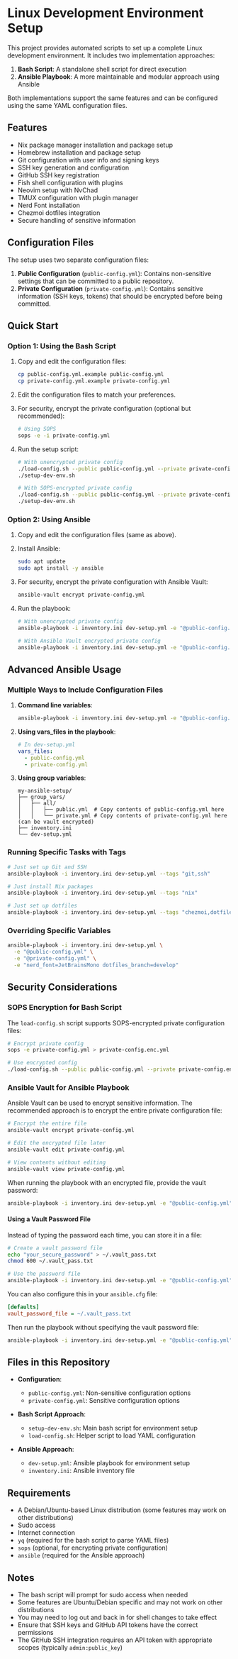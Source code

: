 # Linux Development Environment Setup

This project provides automated scripts to set up a complete Linux development environment. It includes two implementation approaches:

1. **Bash Script**: A standalone shell script for direct execution
2. **Ansible Playbook**: A more maintainable and modular approach using Ansible

Both implementations support the same features and can be configured using the same YAML configuration files.

## Features

- Nix package manager installation and package setup
- Homebrew installation and package setup
- Git configuration with user info and signing keys
- SSH key generation and configuration
- GitHub SSH key registration
- Fish shell configuration with plugins
- Neovim setup with NvChad
- TMUX configuration with plugin manager
- Nerd Font installation
- Chezmoi dotfiles integration
- Secure handling of sensitive information

## Configuration Files

The setup uses two separate configuration files:

1. **Public Configuration** (`public-config.yml`): Contains non-sensitive settings that can be committed to a public repository.
2. **Private Configuration** (`private-config.yml`): Contains sensitive information (SSH keys, tokens) that should be encrypted before being committed.

## Quick Start

### Option 1: Using the Bash Script

1. Copy and edit the configuration files:
   ```bash
   cp public-config.yml.example public-config.yml
   cp private-config.yml.example private-config.yml
   ```

2. Edit the configuration files to match your preferences.

3. For security, encrypt the private configuration (optional but recommended):
   ```bash
   # Using SOPS
   sops -e -i private-config.yml
   ```

4. Run the setup script:
   ```bash
   # With unencrypted private config
   ./load-config.sh --public public-config.yml --private private-config.yml
   ./setup-dev-env.sh
   
   # With SOPS-encrypted private config
   ./load-config.sh --public public-config.yml --private private-config.enc.yml --sops
   ./setup-dev-env.sh
   ```

### Option 2: Using Ansible

1. Copy and edit the configuration files (same as above).

2. Install Ansible:
   ```bash
   sudo apt update
   sudo apt install -y ansible
   ```

3. For security, encrypt the private configuration with Ansible Vault:
   ```bash
   ansible-vault encrypt private-config.yml
   ```

4. Run the playbook:
   ```bash
   # With unencrypted private config
   ansible-playbook -i inventory.ini dev-setup.yml -e "@public-config.yml" -e "@private-config.yml"
   
   # With Ansible Vault encrypted private config
   ansible-playbook -i inventory.ini dev-setup.yml -e "@public-config.yml" -e "@private-config.yml" --ask-vault-pass
   ```

## Advanced Ansible Usage

### Multiple Ways to Include Configuration Files

1. **Command line variables**:
   ```bash
   ansible-playbook -i inventory.ini dev-setup.yml -e "@public-config.yml" -e "@private-config.yml"
   ```

2. **Using vars_files in the playbook**:
   ```yaml
   # In dev-setup.yml
   vars_files:
     - public-config.yml
     - private-config.yml
   ```

3. **Using group variables**:
   ```
   my-ansible-setup/
   ├── group_vars/
   │   ├── all/
   │   │   ├── public.yml  # Copy contents of public-config.yml here
   │   │   └── private.yml # Copy contents of private-config.yml here (can be vault encrypted)
   ├── inventory.ini
   └── dev-setup.yml
   ```

### Running Specific Tasks with Tags

```bash
# Just set up Git and SSH
ansible-playbook -i inventory.ini dev-setup.yml --tags "git,ssh"

# Just install Nix packages
ansible-playbook -i inventory.ini dev-setup.yml --tags "nix"

# Just set up dotfiles
ansible-playbook -i inventory.ini dev-setup.yml --tags "chezmoi,dotfiles"
```

### Overriding Specific Variables

```bash
ansible-playbook -i inventory.ini dev-setup.yml \
  -e "@public-config.yml" \
  -e "@private-config.yml" \
  -e "nerd_font=JetBrainsMono dotfiles_branch=develop"
```

## Security Considerations

### SOPS Encryption for Bash Script

The `load-config.sh` script supports SOPS-encrypted private configuration files:

```bash
# Encrypt private config
sops -e private-config.yml > private-config.enc.yml

# Use encrypted config
./load-config.sh --public public-config.yml --private private-config.enc.yml --sops
```

### Ansible Vault for Ansible Playbook

Ansible Vault can be used to encrypt sensitive information. The recommended approach is to encrypt the entire private configuration file:

```bash
# Encrypt the entire file
ansible-vault encrypt private-config.yml

# Edit the encrypted file later
ansible-vault edit private-config.yml

# View contents without editing
ansible-vault view private-config.yml
```

When running the playbook with an encrypted file, provide the vault password:

```bash
ansible-playbook -i inventory.ini dev-setup.yml -e "@public-config.yml" -e "@private-config.yml" --ask-vault-pass
```

#### Using a Vault Password File

Instead of typing the password each time, you can store it in a file:

```bash
# Create a vault password file
echo "your_secure_password" > ~/.vault_pass.txt
chmod 600 ~/.vault_pass.txt

# Use the password file
ansible-playbook -i inventory.ini dev-setup.yml -e "@public-config.yml" -e "@private-config.yml" --vault-password-file=~/.vault_pass.txt
```

You can also configure this in your `ansible.cfg` file:

```ini
[defaults]
vault_password_file = ~/.vault_pass.txt
```

Then run the playbook without specifying the vault password file:

```bash
ansible-playbook -i inventory.ini dev-setup.yml -e "@public-config.yml" -e "@private-config.yml"
```

## Files in this Repository

- **Configuration**:
  - `public-config.yml`: Non-sensitive configuration options
  - `private-config.yml`: Sensitive configuration options

- **Bash Script Approach**:
  - `setup-dev-env.sh`: Main bash script for environment setup
  - `load-config.sh`: Helper script to load YAML configuration

- **Ansible Approach**:
  - `dev-setup.yml`: Ansible playbook for environment setup
  - `inventory.ini`: Ansible inventory file

## Requirements

- A Debian/Ubuntu-based Linux distribution (some features may work on other distributions)
- Sudo access
- Internet connection
- `yq` (required for the bash script to parse YAML files)
- `sops` (optional, for encrypting private configuration)
- `ansible` (required for the Ansible approach)

## Notes

- The bash script will prompt for sudo access when needed
- Some features are Ubuntu/Debian specific and may not work on other distributions
- You may need to log out and back in for shell changes to take effect
- Ensure that SSH keys and GitHub API tokens have the correct permissions
- The GitHub SSH integration requires an API token with appropriate scopes (typically `admin:public_key`)